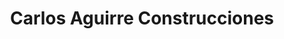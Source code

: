 ---
title: "Carlos Aguirre Construcciones"
url: /duran/carlos-aguirre-construcciones/
shop: general
---